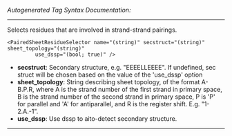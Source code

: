 _Autogenerated Tag Syntax Documentation:_

---
Selects residues that are involved in strand-strand pairings.

```
<PairedSheetResidueSelector name="(string)" secstruct="(string)" sheet_topology="(string)"
         use_dssp="(bool; true)" />
```

-   **secstruct**: Secondary structure, e.g. "EEEELLEEEE". If undefined, sec struct will be chosen based on the value of the 'use_dssp' option
-   **sheet_topology**: String describing sheet topology, of the format A-B.P.R, where A is the strand number of the first strand in primary space, B is the strand number of the second strand in primary space, P	 is 'P' for parallel and 'A' for antiparallel, and R is the register shift. E.g. "1-2.A.-1".
-   **use_dssp**: Use dssp to aito-detect secondary structure.

---
